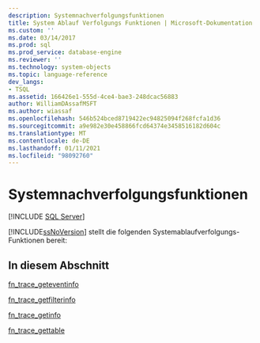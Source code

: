 ```yaml
---
description: Systemnachverfolgungsfunktionen
title: System Ablauf Verfolgungs Funktionen | Microsoft-Dokumentation
ms.custom: ''
ms.date: 03/14/2017
ms.prod: sql
ms.prod_service: database-engine
ms.reviewer: ''
ms.technology: system-objects
ms.topic: language-reference
dev_langs:
- TSQL
ms.assetid: 166426e1-555d-4ce4-bae3-248dcac56883
author: WilliamDAssafMSFT
ms.author: wiassaf
ms.openlocfilehash: 546b524bced8719422ec94825094f268fcfa1d36
ms.sourcegitcommit: a9e982e30e458866fcd64374e3458516182d604c
ms.translationtype: MT
ms.contentlocale: de-DE
ms.lasthandoff: 01/11/2021
ms.locfileid: "98092760"
---
```

# <a name="system-trace-functions"></a>Systemnachverfolgungsfunktionen
[!INCLUDE [SQL Server](../../includes/applies-to-version/sqlserver.md)]

  [!INCLUDE[ssNoVersion](../../includes/ssnoversion-md.md)] stellt die folgenden Systemablaufverfolgungs-Funktionen bereit:  
  
## <a name="in-this-section"></a>In diesem Abschnitt  
 [fn_trace_geteventinfo](../../relational-databases/system-functions/sys-fn-trace-geteventinfo-transact-sql.md)  
  
 [fn_trace_getfilterinfo](../../relational-databases/system-functions/sys-fn-trace-getfilterinfo-transact-sql.md)  
  
 [fn_trace_getinfo](../../relational-databases/system-functions/sys-fn-trace-getinfo-transact-sql.md)  
  
 [fn_trace_gettable](../../relational-databases/system-functions/sys-fn-trace-gettable-transact-sql.md)  
  
  
